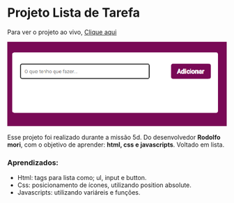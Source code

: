 # Projeto Lista de Tarefa
Para ver o projeto ao vivo, [Clique aqui](https://cibell.github.io/Listadetarefa/)

![projeto preview](https://github.com/Cibell/Listadetarefa/blob/main/imag/Sem%20t%C3%ADtulo.png?raw=true)

Esse projeto foi realizado durante a missão 5d. Do desenvolvedor **Rodolfo mori**, com o objetivo de aprender: **html, css e javascripts**. Voltado em lista.

### Aprendizados:
- Html: tags para lista como; ul, input e button.
- Css: posicionamento de ícones, utilizando position absolute.
- Javascripts: utilizando variáreis e funções.
